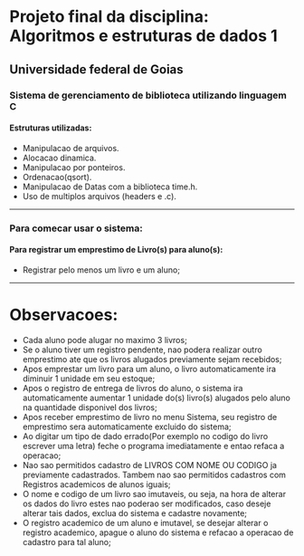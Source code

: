 # **Projeto final da disciplina: Algoritmos e estruturas de dados 1**

## Universidade federal de Goias

### Sistema de gerenciamento de biblioteca utilizando linguagem C

#### Estruturas utilizadas:
- Manipulacao de arquivos.
- Alocacao dinamica.
- Manipulacao por ponteiros.
- Ordenacao(qsort).
- Manipulacao de Datas com a biblioteca time.h.
- Uso de multiplos arquivos (headers e .c).
---------------------------------------------------------------------------------------

### Para comecar usar o sistema:
#### Para registrar um emprestimo de Livro(s) para aluno(s):
- Registrar pelo menos um livro e um aluno;
---------------------------------------------------------------------------------------

# Observacoes:

- Cada aluno pode alugar no maximo 3 livros;
- Se o aluno tiver um registro pendente, nao podera realizar outro emprestimo ate que os livros alugados previamente sejam recebidos;
- Apos emprestar um livro para um aluno, o livro automaticamente ira diminuir 1 unidade em seu estoque;
- Apos o registro de entrega de livros do aluno, o sistema ira automaticamente aumentar 1 unidade do(s) livro(s) alugados pelo aluno na quantidade disponivel dos livros;
- Apos receber emprestimo de livro no menu Sistema, seu registro de emprestimo sera automaticamente excluido do sistema;
- Ao digitar um tipo de dado errado(Por exemplo no codigo do livro escrever uma letra) feche o programa imediatamente e entao refaca a operacao;
- Nao sao permitidos cadastro de LIVROS COM NOME OU CODIGO ja previamente cadastrados. Tambem nao sao permitidos cadastros com Registros academicos de alunos iguais;
- O nome e codigo de um livro sao imutaveis, ou seja, na hora de alterar os dados do livro estes nao poderao ser modificados, caso deseje alterar tais dados, exclua do sistema e cadastre novamente;
- O registro academico de um aluno e imutavel, se desejar alterar o registro academico, apague o aluno do sistema e refacao a operacao de cadastro para tal aluno;
